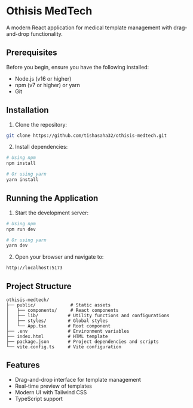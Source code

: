 # Othisis MedTech

A modern React application for medical template management with drag-and-drop functionality.

## Prerequisites

Before you begin, ensure you have the following installed:

- Node.js (v16 or higher)
- npm (v7 or higher) or yarn
- Git

## Installation

1. Clone the repository:

```bash
git clone https://github.com/tishasaha32/othisis-medtech.git
```

2. Install dependencies:

```bash
# Using npm
npm install

# Or using yarn
yarn install
```

## Running the Application

1. Start the development server:

```bash
# Using npm
npm run dev

# Or using yarn
yarn dev
```

2. Open your browser and navigate to:

```
http://localhost:5173
```

## Project Structure

```
othisis-medtech/
├── public/             # Static assets
│   ├── components/     # React components
│   ├── lib/           # Utility functions and configurations
│   ├── styles/        # Global styles
│   └── App.tsx        # Root component
├── .env               # Environment variables
├── index.html         # HTML template
├── package.json       # Project dependencies and scripts
└── vite.config.ts     # Vite configuration
```

## Features

- Drag-and-drop interface for template management
- Real-time preview of templates
- Modern UI with Tailwind CSS
- TypeScript support
